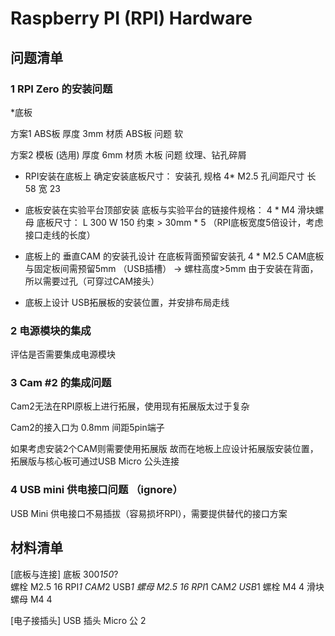 # Raspberry PI (RPI) Hardware

## 问题清单

### 1 RPI Zero 的安装问题


*底板

方案1 ABS板
厚度 3mm
材质 ABS板
问题 软

方案2 模板 (选用)
厚度 6mm
材质 木板
问题 纹理、钻孔碎屑


* RPI安装在底板上
确定安装底板尺寸：
安装孔 规格 4* M2.5
孔间距尺寸 长 58 宽 23

* 底板安装在实验平台顶部安装
底板与实验平台的链接件规格： 4 * M4  滑块螺母 
底板尺寸：
L 300
W 150    约束 > 30mm * 5 （RPI底板宽度5倍设计，考虑接口走线的长度）

* 底板上的 垂直CAM 的安装孔设计
在底板背面预留安装孔 4 * M2.5 
CAM底板 与固定板间需预留5mm （USB插槽） -> 螺柱高度>5mm
由于安装在背面，所以需要过孔（可穿过CAM接头）

* 底板上设计 USB拓展板的安装位置，并安排布局走线


### 2 电源模块的集成
评估是否需要集成电源模块

### 3 Cam #2 的集成问题
Cam2无法在RPI原板上进行拓展，使用现有拓展版太过于复杂

Cam2的接入口为 0.8mm 间距5pin端子

如果考虑安装2个CAM则需要使用拓展版
故而在地板上应设计拓展版安装位置，拓展版与核心板可通过USB Micro 公头连接


### 4 USB mini 供电接口问题 （ignore）
USB Mini 供电接口不易插拔（容易损坏RPI），需要提供替代的接口方案

## 材料清单

[底板与连接]
底板 		300*150*?	
螺栓 		M2.5 		16		RPI*1 CAM*2 USB*1
螺母	 		M2.5 		16		RPI*1 CAM*2 USB*1
螺栓 		M4 			4
滑块螺母		M4 			4

[电子接插头]
USB 插头		Micro 公		2

